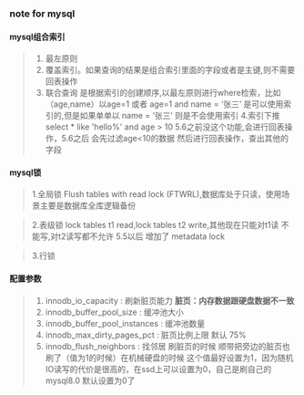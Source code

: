 ### note for mysql

#### mysql组合索引

> 1. 最左原则
> 2. 覆盖索引。如果查询的结果是组合索引里面的字段或者是主键,则不需要回表操作
> 3. 联合查询 是根据索引的创建顺序,以最左原则进行where检索，比如（age,name）以age=1 或者 age=1 and name = ‘张三’ 是可以使用索引的,但是如果单单以 name = ‘张三’ 则是不会使用索引
> 4.索引下推 select * like 'hello%' and age > 10  5.6之前没这个功能,会进行回表操作，5.6之后 会先过滤age<10的数据 然后进行回表操作，查出其他的字段


#### mysql锁

> 1.全局锁 Flush tables with read lock (FTWRL),数据库处于只读，使用场景主要是数据库全库逻辑备份

> 2.表级锁 lock tables t1 read,lock tables t2 write,其他现在只能对t1读 不能写,对t2读写都不允许
5.5以后 增加了 metadata lock


> 3.行锁


#### 配置参数

> 1. innodb_io_capacity : 刷新脏页能力 **脏页：内存数据跟硬盘数据不一致**
> 2. innodb_buffer_pool_size : 缓冲池大小
> 3. innodb_buffer_pool_instances : 缓冲池数量
> 4. innodb_max_dirty_pages_pct : 脏页比例上限 默认 75%  
> 5. innodb_flush_neighbors : 找邻居 刷脏页的时候 顺带把旁边的脏页也刷了（值为1的时候）在机械硬盘的时候 这个值最好设置为1，因为随机IO读写的代价是很高的，在ssd上可以设置为0，自己是刷自己的 mysql8.0 默认设置为0了


